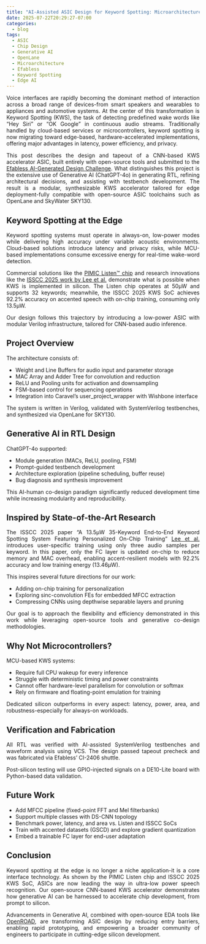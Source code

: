 ```yaml
---
title: "AI-Assisted ASIC Design for Keyword Spotting: Microarchitecture, Open-Source EDA, and Edge Intelligence"
date: 2025-07-22T20:29:27-07:00
categories:
  - blog
tags:
  - ASIC
  - Chip Design
  - Generative AI
  - OpenLane
  - Microarchitecture
  - Efabless
  - Keyword Spotting
  - Edge AI
---
```


<style>
p {
  text-align: justify;
}
</style>

Voice interfaces are rapidly becoming the dominant method of interaction across a broad range of devices-from smart speakers and wearables to appliances and automotive systems. At the center of this transformation is Keyword Spotting (KWS), the task of detecting predefined wake words like “Hey Siri” or “OK Google” in continuous audio streams. Traditionally handled by cloud-based services or microcontrollers, keyword spotting is now migrating toward edge-based, hardware-accelerated implementations, offering major advantages in latency, power efficiency, and privacy.

This post describes the design and tapeout of a CNN-based KWS accelerator ASIC, built entirely with open-source tools and submitted to the [Efabless AI-Generated Design Challenge](https://efabless.com/genai/challenges/4-winners). What distinguishes this project is the extensive use of Generative AI (ChatGPT-4o) in generating RTL, refining architectural decisions, and assisting with testbench development. The result is a modular, synthesizable KWS accelerator tailored for edge deployment-fully compatible with open-source ASIC toolchains such as OpenLane and SkyWater SKY130.

## Keyword Spotting at the Edge

Keyword spotting systems must operate in always-on, low-power modes while delivering high accuracy under variable acoustic environments. Cloud-based solutions introduce latency and privacy risks, while MCU-based implementations consume excessive energy for real-time wake-word detection.

Commercial solutions like the [PIMIC Listen™ chip](https://www.pimic.ai/listen) and research innovations like the [ISSCC 2025 work by Lee et al.](https://ieeexplore.ieee.org/document/10904744) demonstrate what is possible when KWS is implemented in silicon. The Listen chip operates at 50µW and supports 32 keywords; meanwhile, the ISSCC 2025 KWS SoC achieves 92.2% accuracy on accented speech with on-chip training, consuming only 13.5µW.

Our design follows this trajectory by introducing a low-power ASIC with modular Verilog infrastructure, tailored for CNN-based audio inference.

## Project Overview

The architecture consists of:

- Weight and Line Buffers for audio input and parameter storage
- MAC Array and Adder Tree for convolution and reduction
- ReLU and Pooling units for activation and downsampling
- FSM-based control for sequencing operations
- Integration into Caravel’s user_project_wrapper with Wishbone interface

The system is written in Verilog, validated with SystemVerilog testbenches, and synthesized via OpenLane for SKY130.

## Generative AI in RTL Design

ChatGPT-4o supported:

- Module generation (MACs, ReLU, pooling, FSM)
- Prompt-guided testbench development
- Architecture exploration (pipeline scheduling, buffer reuse)
- Bug diagnosis and synthesis improvement

This AI-human co-design paradigm significantly reduced development time while increasing modularity and reproducibility.

## Inspired by State-of-the-Art Research

The ISSCC 2025 paper “A 13.5µW 35-Keyword End-to-End Keyword Spotting System Featuring Personalized On-Chip Training” [Lee et al.](https://ieeexplore.ieee.org/document/10904744) introduces user-specific training using only three audio samples per keyword. In this paper, only the FC layer is updated on-chip to reduce memory and MAC overhead, enabling accent-resilient models with 92.2% accuracy and low training energy (13.46µW).

This inspires several future directions for our work:

- Adding on-chip training for personalization
- Exploring sinc-convolution FEs for embedded MFCC extraction
- Compressing CNNs using depthwise separable layers and pruning

Our goal is to approach the flexibility and efficiency demonstrated in this work while leveraging open-source tools and generative co-design methodologies.

## Why Not Microcontrollers?

MCU-based KWS systems:

- Require full CPU wakeup for every inference
- Struggle with deterministic timing and power constraints
- Cannot offer hardware-level parallelism for convolution or softmax
- Rely on firmware and floating-point emulation for training

Dedicated silicon outperforms in every aspect: latency, power, area, and robustness-especially for always-on workloads.

## Verification and Fabrication

All RTL was verified with AI-assisted SystemVerilog testbenches and waveform analysis using VCS. The design passed tapeout precheck and was fabricated via Efabless’ CI-2406 shuttle.

Post-silicon testing will use GPIO-injected signals on a DE10-Lite board with Python-based data validation.

## Future Work

- Add MFCC pipeline (fixed-point FFT and Mel filterbanks)
- Support multiple classes with DS-CNN topology
- Benchmark power, latency, and area vs. Listen and ISSCC SoCs
- Train with accented datasets (GSCD) and explore gradient quantization
- Embed a trainable FC layer for end-user adaptation

## Conclusion

Keyword spotting at the edge is no longer a niche application-it is a core interface technology. As shown by the PIMIC Listen chip and ISSCC 2025 KWS SoC, ASICs are now leading the way in ultra-low power speech recognition. Our open-source CNN-based KWS accelerator demonstrates how generative AI can be harnessed to accelerate chip development, from prompt to silicon.

Advancements in Generative AI, combined with open-source EDA tools like [OpenROAD](https://theopenroadproject.org/), are transforming ASIC design by reducing entry barriers, enabling rapid prototyping, and empowering a broader community of engineers to participate in cutting-edge silicon development.
